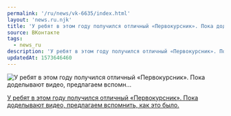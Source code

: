 ```yaml
---
permalink: '/ru/news/vk-6635/index.html'
layout: 'news.ru.njk'
title: 'У ребят в этом году получился отличный «Первокурсник». Пока доделывают видео, предлагаем вспомн…'
source: ВКонтакте
tags:
  - news_ru
description: 'У ребят в этом году получился отличный «Первокурсник». Пока доделывают видео, предлагаем вспомн…'
updatedAt: 1573646460
---
```

![У ребят в этом году получился отличный «Первокурсник». Пока доделывают видео, предлагаем вспомн…](https://sun9-64.userapi.com/impf/c637630/v637630075/3d839/QoS1sHwG3kY.jpg?size=512x512&quality=96&proxy=1&sign=78f0106029e090c8282f188bbe1dea0a&c_uniq_tag=rswCnCSV4C4IHfNBivKw_eISXAbwtArby3iNpAlcW5E&type=album)

[У ребят в этом году получился отличный «Первокурсник». Пока доделывают видео, предлагаем вспомнить, как это было.](https://m.vk.com/audio?act=audio_playlist-131429_53182301&api_view=0168045a5d66f2601ad3868045a841)
